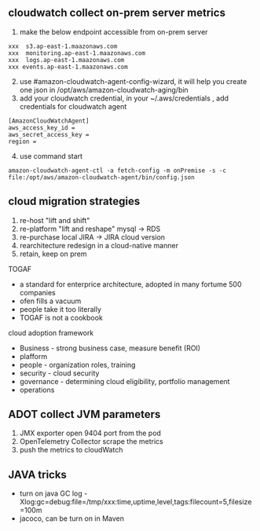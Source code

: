 ## cloudwatch collect on-prem server metrics
1. make the below endpoint accessible from on-prem server
```
xxx  s3.ap-east-1.maazonaws.com
xxx  monitoring.ap-east-1.maazonaws.com
xxx  logs.ap-east-1.maazonaws.com
xxx events.ap-east-1.maazonaws.com
```
2. use #amazon-cloudwatch-agent-config-wizard, it will help you create one json in /opt/aws/amazon-cloudwatch-aging/bin
3. add your cloudwatch credential, in your ~/.aws/credentials , add credentials for cloudwatch agent
```
[AmazonCloudWatchAgent]
aws_access_key_id = 
aws_secret_access_key =
region =  
```
4. use command start 
```
amazon-cloudwatch-agent-ctl -a fetch-config -m onPremise -s -c file:/opt/aws/amazon-cloudwatch-agent/bin/config.json
```
## cloud migration strategies
1. re-host "lift and shift"
2. re-platform "lift and reshape"  mysql -> RDS
3. re-purchase        local JIRA -> JIRA cloud version
4. rearchitecture  redesign in a cloud-native manner
5. retain, keep on prem

TOGAF
* a standard for enterprice architecture, adopted in many fortume 500 companies
* ofen fills a vacuum
* people take it too literally
* TOGAF is not a cookbook

cloud adoption framework
* Business - strong business case,  measure benefit (ROI)
* plafform 
* people - organization roles, training
* security - cloud security
* governance - determining cloud eligibility,  portfolio management
* operations

## ADOT collect JVM parameters
1. JMX exporter open 9404 port from the pod
2. OpenTelemetry Collector scrape the metrics
3. push the metrics to cloudWatch 

## JAVA tricks
* turn on java GC log -Xlog:gc=debug:file=/tmp/xxx:time,uptime,level,tags:filecount=5,filesize=100m
* jacoco, can be turn on in Maven